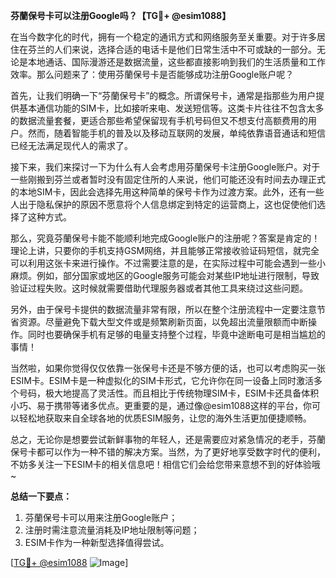 **芬蘭保号卡可以注册Google吗？【TG💪+ @esim1088】**

在当今数字化的时代，拥有一个稳定的通讯方式和网络服务至关重要。对于许多居住在芬兰的人们来说，选择合适的电话卡是他们日常生活中不可或缺的一部分。无论是本地通话、国际漫游还是数据流量，这些都直接影响到我们的生活质量和工作效率。那么问题来了：使用芬蘭保号卡是否能够成功注册Google账户呢？

首先，让我们明确一下“芬蘭保号卡”的概念。所谓保号卡，通常是指那些为用户提供基本通信功能的SIM卡，比如接听来电、发送短信等。这类卡片往往不包含太多的数据流量套餐，更适合那些希望保留现有手机号码但又不想支付高额费用的用户。然而，随着智能手机的普及以及移动互联网的发展，单纯依靠语音通话和短信已经无法满足现代人的需求了。

接下来，我们来探讨一下为什么有人会考虑用芬蘭保号卡注册Google账户。对于一些刚搬到芬兰或者暂时没有固定住所的人来说，他们可能还没有时间去办理正式的本地SIM卡，因此会选择先用这种简单的保号卡作为过渡方案。此外，还有一些人出于隐私保护的原因不愿意将个人信息绑定到特定的运营商上，这也促使他们选择了这种方式。

那么，究竟芬蘭保号卡能不能顺利地完成Google账户的注册呢？答案是肯定的！理论上讲，只要你的手机支持GSM网络，并且能够正常接收验证码短信，就完全可以利用这张卡来进行操作。不过需要注意的是，在实际过程中可能会遇到一些小麻烦。例如，部分国家或地区的Google服务可能会对某些IP地址进行限制，导致验证过程失败。这时候就需要借助代理服务器或者其他工具来绕过这些问题。

另外，由于保号卡提供的数据流量非常有限，所以在整个注册流程中一定要注意节省资源。尽量避免下载大型文件或是频繁刷新页面，以免超出流量限额而中断操作。同时也要确保手机有足够的电量支持整个过程，毕竟中途断电可是相当尴尬的事情！

当然啦，如果你觉得仅仅依靠一张保号卡还是不够方便的话，也可以考虑购买一张ESIM卡。ESIM卡是一种虚拟化的SIM卡形式，它允许你在同一设备上同时激活多个号码，极大地提高了灵活性。而且相比于传统物理SIM卡，ESIM卡还具备体积小巧、易于携带等诸多优点。更重要的是，通过像@esim1088这样的平台，你可以轻松地获取来自全球各地的优质ESIM服务，让您的海外生活更加便捷顺畅。

总之，无论你是想要尝试新鲜事物的年轻人，还是需要应对紧急情况的老手，芬蘭保号卡都可以作为一种不错的解决方案。当然，为了更好地享受数字时代的便利，不妨多关注一下ESIM卡的相关信息吧！相信它们会给您带来意想不到的好体验哦~

**总结一下要点：**
1. 芬蘭保号卡可以用来注册Google账户；
2. 注册时需注意流量消耗及IP地址限制等问题；
3. ESIM卡作为一种新型选择值得尝试。

[[TG💪+ @esim1088](https://t.me/s/esim1088) ![Image](https://i.postimg.cc/4NQfJmqS/Snipaste-2025-05-13-00-14-12.png)]